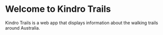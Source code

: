 # Welcome to Kindro Trails

Kindro Trails is a web app that displays information about the walking trails around Australia.
